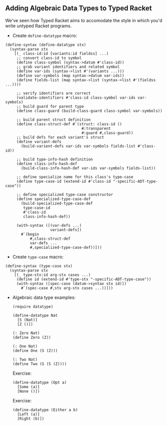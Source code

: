 ## Adding Algebraic Data Types to Typed Racket

We've seen how Typed Racket aims to accomodate the style in which you'd write untyped Racket programs.

* Create `define-datatype` macro: 

```racket
(define-syntax (define-datatype stx)
  (syntax-parse stx
    [(_ class-id:id [variants:id fieldss] ...)
     ;; convert class-id to symbol
     (define class-symbol (syntax->datum #'class-id))
     ;; grab variant identifiers and related symbol
     (define var-ids (syntax->list #'(variants ...)))
     (define var-symbols (map syntax->datum var-ids))
     (define fields-list (map syntax->list (syntax->list #'(fieldss ...))))
     
     ;; verify identifiers are correct
     (validate-identifiers #'class-id class-symbol var-ids var-symbols)
     ;; build guard for parent type
     (define class-guard (build-class-guard class-symbol var-symbols))
     
     ;; build parent struct definition
     (define class-struct-def #`(struct: class-id ()
                                  #:transparent
                                  #:guard #,class-guard))
     ;; build defs for each variant's struct
     (define variant-defs
       (build-varient-defs var-ids var-symbols fields-list #'class-id))

     ;; build type-info-hash definition
     (define class-info-hash-def
       (build-class-info-hash-def var-ids var-symbols fields-list))

     ;; define specialize name for this class's type-case
     (define type-case-id (extend-id #'class-id "-specific-ADT-type-case"))

     ;; define specialized type-case constructor
     (define specialized-type-case-def
       (build-specialized-type-case-def
        type-case-id
        #'class-id
        class-info-hash-def))
     
     (with-syntax ([(var-defs ...)
                    variant-defs])
       #`(begin
           #,class-struct-def
           var-defs ...
           #,specialized-type-case-def))]))
```
* Create `type-case` macro:

```racket
(define-syntax (type-case stx)
  (syntax-parse stx
    [(_ type-stx:id arg-stx cases ...)
     (define id (extend-id #'type-stx "-specific-ADT-type-case"))
     (with-syntax ([spec-case (datum->syntax stx id)])
       #`(spec-case #,stx arg-stx cases ...))]))
```

* Algebraic data type examples:
 
  ```racket 
  (require datatype)
  ```
 
  ```racket
  (define-datatype Nat
    [S (Nat)]
    [Z ()])
  ```
  
  ```racket
  (: Zero Nat)
  (define Zero (Z))
  ```
 
  ```racket
  (: One Nat)
  (define One (S (Z)))
  ```
 
  ```
  (: Two Nat)
  (define Two (S (S (Z))))
  ```
  
  Exercise:
  
  ```racket
  (define-datatype (Opt a)
    [Some (a)]
    [None ()])
  ```
  
  Exercise:
  
  ```racket
  (define-datatype (Either a b)
    [Left (a)]
    [Right (b)])
  ```

